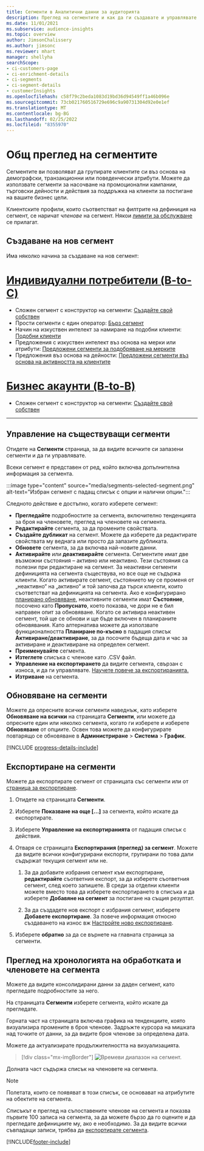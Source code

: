 ```yaml
---
title: Сегменти в Аналитични данни за аудиторията
description: Преглед на сегментите и как да ги създавате и управлявате.
ms.date: 11/01/2021
ms.subservice: audience-insights
ms.topic: overview
author: JimsonChalissery
ms.author: jimsonc
ms.reviewer: mhart
manager: shellyha
searchScope:
- ci-customers-page
- ci-enrichment-details
- ci-segments
- ci-segment-details
- customerInsights
ms.openlocfilehash: c58f79c2beda1083d19bd36d94549ff1a46b096e
ms.sourcegitcommit: 73cb021760516729e696c9a90731304d92e0e1ef
ms.translationtype: MT
ms.contentlocale: bg-BG
ms.lasthandoff: 02/25/2022
ms.locfileid: "8355970"
---
```

# <a name="segments-overview"></a>Общ преглед на сегментите

Сегментите ви позволяват да групирате клиентите си въз основа на демографски, транзакционни или поведенчески атрибути. Можете да използвате сегменти за насочване на промоционални кампании, търговски дейности и действия за поддръжка на клиенти за постигане на вашите бизнес цели.

Клиентските профили, които съответстват на филтрите на дефиниция на сегмент, се наричат *членове* на сегмент. Някои [лимити за обслужване](/dynamics365/customer-insights/service-limits) се прилагат.

## <a name="create-a-new-segment"></a>Създаване на нов сегмент

Има няколко начина за създаване на нов сегмент: 

# <a name="individual-consumers-b-to-c"></a>[Индивидуални потребители (B-to-C)](#tab/b2c)

- Сложен сегмент с конструктор на сегменти: [Създайте свой собствен](segment-builder.md#create-a-new-segment) 
- Прости сегменти с един оператор: [Бърз сегмент](segment-builder.md#quick-segments) 
- Начин на изкуствен интелект за намиране на подобни клиенти: [Подобни клиенти](find-similar-customer-segments.md) 
- Предложения с изкуствен интелект въз основа на мерки или атрибути: [Предложени сегменти за подобряване на мерките](suggested-segments.md) 
- Предложения въз основа на дейности: [Предложени сегменти въз основа на активността на клиентите](suggested-segments-activity.md) 

# <a name="business-accounts-b-to-b"></a>[Бизнес акаунти (B-to-B)](#tab/b2b)

- Сложен сегмент с конструктор на сегменти: [Създайте свой собствен](segment-builder.md#create-a-new-segment)

---

## <a name="manage-existing-segments"></a>Управление на съществуващи сегменти

Отидете на **Сегменти** страница, за да видите всичките си запазени сегменти и да ги управлявате.

Всеки сегмент е представен от ред, който включва допълнителна информация за сегмента.

:::image type="content" source="media/segments-selected-segment.png" alt-text="Избран сегмент с падащ списък с опции и налични опции.":::

Следното действие е достъпно, когато изберете сегмент:

- **Прегледайте** подробностите за сегмента, включително тенденцията за броя на членовете, преглед на членовете на сегмента.
- **Редактирайте** сегмента, за да промените свойствата.
- **Създайте дубликат** на сегмент. Можете да изберете да редактирате свойствата му веднага или просто да запазите дубликата.
- **Обновете** сегмента, за да включва най-новите данни.
- **Активирайте** или **деактивирайте** сегмента. Сегментите имат две възможни състояния – активно или неактивно. Тези състояния са полезни при редактиране на сегмент. За неактивни сегменти дефиницията на сегмента съществува, но все още не съдържа клиенти. Когато активирате сегмент, състоянието му се променя от „неактивно“ на „активно“ и той започва да търси клиенти, които съответстват на дефиницията на сегмента. Ако е конфигурирано [планирано обновяване](system.md#schedule-tab), неактивните сегменти имат **Състояние**, посочено като **Пропуснато**, което показва, че дори не е бил направен опит за обновяване. Когато се активира неактивен сегмент, той ще се обнови и ще бъде включен в планираните обновявания.
  Като алтернатива можете да използвате функционалността **Планиране по-късно** в падащия списък **Активиране/деактивиране**, за да посочите бъдеща дата и час за активиране и деактивиране на определен сегмент.
- **Преименувайте** сегмента.
- **Изтеглете** списъка с членове като .CSV файл.
- **Управление на експортирането** да видите сегмента, свързан с износа, и да ги управлявате. [Научете повече за експортиранията.](export-destinations.md)
- **Изтриване** на сегмента.

## <a name="refresh-segments"></a>Обновяване на сегменти

Можете да опресните всички сегменти наведнъж, като изберете **Обновяване на всички** на страницата **Сегменти**, или можете да опресните един или няколко сегмента, когато ги изберете и изберете **Обновяване** от опциите. Освен това можете да конфигурирате повтарящо се обновяване в **Администриране** > **Система** > **График**.

[!INCLUDE [progress-details-include](../includes/progress-details-pane.md)]

## <a name="export-segments"></a>Експортиране на сегменти

Можете да експортирате сегмент от страницата със сегменти или от [страница за експортиране](export-destinations.md). 

1. Отидете на страницата **Сегменти**.

1. Изберете **Показване на още [...]** за сегмента, който искате да експортирате.

1. Изберете **Управление на експортиранията** от падащия списък с действия.

1. Отваря се страницата **Експортирания (преглед) за сегмент**. Можете да видите всички конфигурирани експорти, групирани по това дали съдържат текущия сегмент или не.

   1. За да добавите избрания сегмент към експортиране, **редактирайте** съответния експорт, за да изберете съответния сегмент, след което запишете. В среди за отделни клиенти можете вместо това да изберете експортирането в списъка и да изберете **Добавяне на сегмент** за постигане на същия резултат.

   1. За да създадете нов експорт с избрания сегмент, изберете **Добавете експортиране**. За повече информация относно създаването на износ вж [Настройте ново експортиране](export-destinations.md#set-up-a-new-export).

1. Изберете **обратно** за да се върнете на главната страница за сегменти.

## <a name="view-processing-history-and-segment-members"></a>Преглед на хронологията на обработката и членовете на сегмента

Можете да видите консолидирани данни за даден сегмент, като прегледате подробностите за него.

На страницата **Сегменти** изберете сегмента, който искате да прегледате.

Горната част на страницата включва графика на тенденциите, която визуализира промените в броя членове. Задръжте курсора на мишката над точките от данни, за да видите броя членове за определена дата.

Можете да актуализирате продължителността на визуализацията.

> [!div class="mx-imgBorder"]
> ![Времеви диапазон на сегмент.](media/segment-time-range.png "Времеви диапазон на сегмент")

Долната част съдържа списък на членовете на сегмента.

> [!NOTE]
> Полетата, които се появяват в този списък, се основават на атрибутите на обектите на сегмента.
>
>Списъкът е преглед на съпоставените членове на сегмента и показва първите 100 записа на сегмента, за да можете бързо да го оцените и да прегледате дефинициите му, ако е необходимо. За да видите всички съвпадащи записи, трябва да [експортирате сегмента](export-destinations.md).


[!INCLUDE[footer-include](../includes/footer-banner.md)]